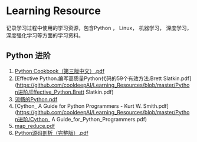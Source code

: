 # Learning Resource

记录学习过程中使用的学习资源，包含Python ， Linux， 机器学习， 深度学习， 深度强化学习等方面的学习资料。

<!--more-->

## Python 进阶

1. [Python Cookbook（第三版中文）.pdf](https://github.com/cooldeepAI/Learning_Resources/blob/master/Python进阶/Python_Cookbook.pdf)
2. [Effective Python.编写高质量Python代码的59个有效方法.Brett Slatkin.pdf](https://github.com/cooldeepAI/Learning_Resources/blob/master/Python进阶/Effective_Python.Brett Slatkin.pdf)
3. [流畅的Python.pdf](https://github.com/cooldeepAI/Learning_Resources/blob/master/Python进阶/流畅的Python.pdf)
4. [Cython_ A Guide for Python Programmers - Kurt W. Smith.pdf](https://github.com/cooldeepAI/Learning_Resources/blob/master/Python进阶/Cython_ A Guide_for_Python_Programmers.pdf)
5. [map_reduce.pdf](https://github.com/cooldeepAI/Learning_Resources/blob/master/Python进阶/map_reduce.pdf)
6. [Python源码剖析（完整版）.pdf](https://github.com/cooldeepAI/Learning_Resources/blob/master/Python进阶/Python源码剖析（完整版）.pdf)

